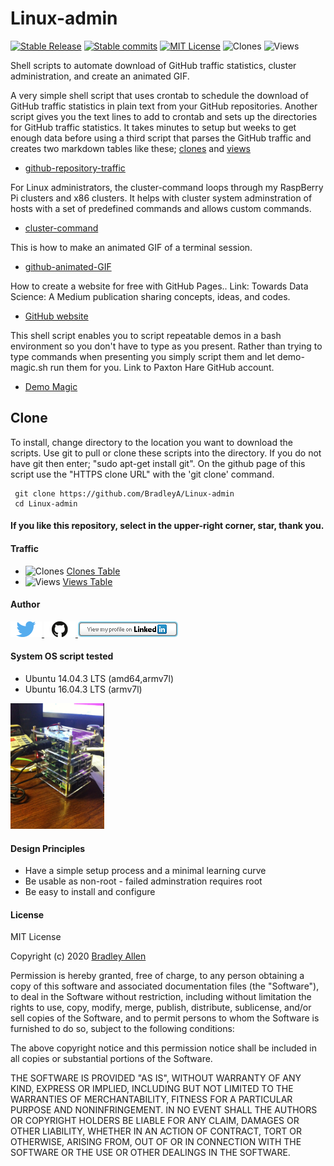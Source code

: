 # Linux-admin  
[![Stable Release](https://img.shields.io/badge/Release-3.2.0-blue.svg)](https://github.com/BradleyA/Linux-admin/releases/tag/3.2.0)
[![Stable commits](https://img.shields.io/github/commits-since/BradleyA/Linux-admin/3.2.0.svg)](https://github.com/BradleyA/Linux-admin/commits)
[![MIT License](http://img.shields.io/badge/License-MIT-red.png)](LICENSE)
<img alt="Clones" src="https://img.shields.io/static/v1?label=Clones&message=96&color=blue">
<img alt="Views" src="https://img.shields.io/static/v1?label=Views&message=1327&color=blue">

Shell scripts to automate download of GitHub traffic statistics, cluster administration, and create an animated GIF. 
  
A very simple shell script that uses crontab to schedule the download of GitHub traffic statistics in plain text from your GitHub repositories.  Another script gives you the text lines to add to crontab and sets up the directories for GitHub traffic statistics.   It takes minutes to setup but weeks to get enough data before using a third script that parses the GitHub traffic and creates two markdown tables like these; [clones](images/clone.table.md) and [views](images/view.table.md)
  
  * [github-repository-traffic](https://github.com/BradleyA/Linux-admin/tree/master/github-repository-traffic#github-repository-traffic-------------)

For Linux administrators, the cluster-command loops through my RaspBerry Pi clusters and x86 clusters.  It helps with cluster system adminstration of hosts with a set of predefined commands and allows custom commands.
 
  * [cluster-command](https://github.com/BradleyA/Linux-admin/tree/master/cluster-command)

This is how to make an animated GIF of a terminal session.

  * [github-animated-GIF](https://github.com/BradleyA/Linux-admin/tree/master/github-animated-GIF)
  
How to create a website for free with GitHub Pages..  Link: Towards Data Science: A Medium publication sharing concepts, ideas, and codes.

  * [GitHub website](https://towardsdatascience.com/how-to-create-a-free-github-pages-website-53743d7524e1)

This shell script enables you to script repeatable demos in a bash environment so you don't have to type as you present. Rather than trying to type commands when presenting you simply script them and let demo-magic.sh run them for you.  Link to Paxton Hare GitHub account.
  
  * [Demo Magic](https://github.com/paxtonhare/demo-magic/blob/master/README.md#demo-magic)

## Clone
 
To install, change directory to the location you want to download the scripts. Use git to pull or clone these scripts into the directory. If you do not have git then enter; "sudo apt-get install git". On the github page of this script use the "HTTPS clone URL" with the 'git clone' command.
 
     git clone https://github.com/BradleyA/Linux-admin
     cd Linux-admin
 
 #### If you like this repository, select in the upper-right corner, star, thank you.
  
 #### Traffic
  * <img alt="Clones" src="https://img.shields.io/static/v1?label=Clones&message=96&color=blue">  [Clones Table](images/clone.table.md)
  * <img alt="Views" src="https://img.shields.io/static/v1?label=Views&message=1327&color=blue">  [Views Table](images/view.table.md)
 
#### Author
 [<img id="twitter" src="images/twitter.png" width="50" a="twitter.com/bradleyaustintx/">
 ](https://twitter.com/bradleyaustintx/)   [<img id="github" src="images/github.png" width="50" a="https://github.com/BradleyA/">
 ](https://github.com/BradleyA/)    [<img src="images/linkedin.png" style="max-width:100%;" >](https://www.linkedin.com/in/bradleyhallen)
 
 #### System OS script tested
  * Ubuntu 14.04.3 LTS (amd64,armv7l)
  * Ubuntu 16.04.3 LTS (armv7l)

<img id="respberry_cluster-1" src="images/IMG_2664.JPG" width="150" >
 
 #### Design Principles
  * Have a simple setup process and a minimal learning curve
  * Be usable as non-root - failed adminstration requires root
  * Be easy to install and configure
 
 #### License
 MIT License
 
 Copyright (c) 2020  [Bradley Allen](https://www.linkedin.com/in/bradleyhallen)
 
 Permission is hereby granted, free of charge, to any person obtaining a copy of this software and associated documentation files (the "Software"), to deal in the Software without restriction, including without limitation the rights to use, copy, modify, merge, publish, distribute, sublicense, and/or sell copies of the Software, and to permit persons to whom the Software is furnished to do so, subject to the following conditions:
 
 The above copyright notice and this permission notice shall be included in all copies or substantial portions of the Software.
 
 THE SOFTWARE IS PROVIDED "AS IS", WITHOUT WARRANTY OF ANY KIND, EXPRESS OR IMPLIED, INCLUDING BUT NOT LIMITED TO THE WARRANTIES OF MERCHANTABILITY, FITNESS FOR A PARTICULAR PURPOSE AND NONINFRINGEMENT. IN NO EVENT SHALL THE AUTHORS OR COPYRIGHT HOLDERS BE LIABLE FOR ANY CLAIM, DAMAGES OR OTHER LIABILITY, WHETHER IN AN ACTION OF CONTRACT, TORT OR OTHERWISE, ARISING FROM, OUT OF OR IN CONNECTION WITH THE SOFTWARE OR THE USE OR OTHER DEALINGS IN THE SOFTWARE.

